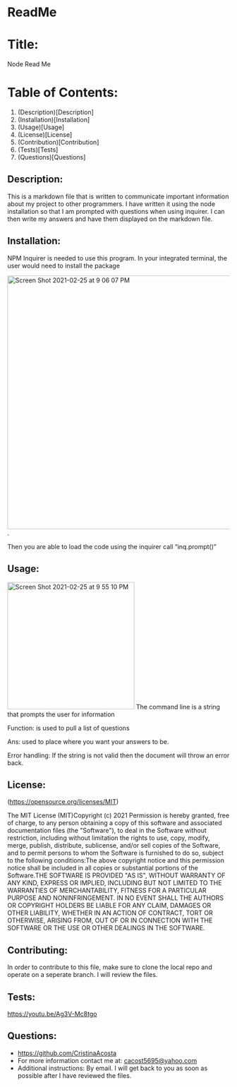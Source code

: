 # ReadMe

# Title:  
Node Read Me
        
# Table of Contents: 
1. (Description)[Description]
2. (Installation)[Installation]
3. (Usage)[Usage]
4. (License)[License]
5. (Contribution)[Contribution]
6. (Tests)[Tests]
7. (Questions)[Questions]
        
## Description: 
This is a markdown file that is written to communicate important information about my project to other programmers. I have written it using the node installation so that I am prompted with questions when using inquirer. I can then write my answers and have them displayed on the markdown file. 
        
## Installation: 
NPM Inquirer is needed to use this program. In your integrated terminal, the user would need to install the package

<img width="575" alt="Screen Shot 2021-02-25 at 9 06 07 PM" src="https://user-images.githubusercontent.com/74034987/109263549-4e85a000-77b8-11eb-841d-0992937de945.png">. 

Then you are able to load the code using the inquirer call “inq.prompt()”

## Usage: 
<img width="288" alt="Screen Shot 2021-02-25 at 9 55 10 PM" src="https://user-images.githubusercontent.com/74034987/109261091-2300b680-77b4-11eb-98b9-8f295867565e.png"> 
The command line is a string that prompts the user for information 

Function: is used to pull a list of questions

Ans: used to place where you want your answers to be.

Error handling: If the string is not valid then the document will throw an error back. 
        
## License: 
(https://opensource.org/licenses/MIT)

The MIT License (MIT)Copyright (c) 2021 Permission is hereby granted, free of charge, to any person obtaining a copy of this software and associated documentation files (the "Software"), to deal in the Software without restriction, including without limitation the rights to use, copy, modify, merge, publish, distribute, sublicense, and/or sell copies of the Software, and to permit persons to whom the Software is furnished to do so, subject to the following conditions:The above copyright notice and this permission notice shall be included in all copies or substantial portions of the Software.THE SOFTWARE IS PROVIDED "AS IS", WITHOUT WARRANTY OF ANY KIND, EXPRESS OR IMPLIED, INCLUDING BUT NOT LIMITED TO THE WARRANTIES OF MERCHANTABILITY, FITNESS FOR A PARTICULAR PURPOSE AND NONINFRINGEMENT. IN NO EVENT SHALL THE AUTHORS OR COPYRIGHT HOLDERS BE LIABLE FOR ANY CLAIM, DAMAGES OR OTHER LIABILITY, WHETHER IN AN ACTION OF CONTRACT, TORT OR OTHERWISE, ARISING FROM, OUT OF OR IN CONNECTION WITH THE SOFTWARE OR THE USE OR OTHER DEALINGS IN THE SOFTWARE.

## Contributing:
In order to contribute to this file, make sure to clone the local repo and operate on a seperate branch. I will review the files.
        
## Tests: 

https://youtu.be/Ag3V-Mc8tgo
        
## Questions:
- https://github.com/CristinaAcosta 
- For more information contact me at: cacost5695@yahoo.com
- Additional instructions: By email. I will get back to you as soon as possible after I have reviewed the files. 
